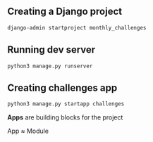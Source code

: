 ## Creating a Django project
```bash
django-admin startproject monthly_challenges
```

## Running dev server
```bash
python3 manage.py runserver
```

## Creating challenges app
```bash
python3 manage.py startapp challenges
```
**Apps** are building blocks for the project

App ≈ Module